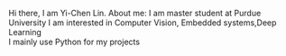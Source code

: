 Hi there, 
I am Yi-Chen Lin.
About me:
I am master student at Purdue University
I am interested in Computer Vision, Embedded systems,Deep Learning   
I mainly use Python for my projects
